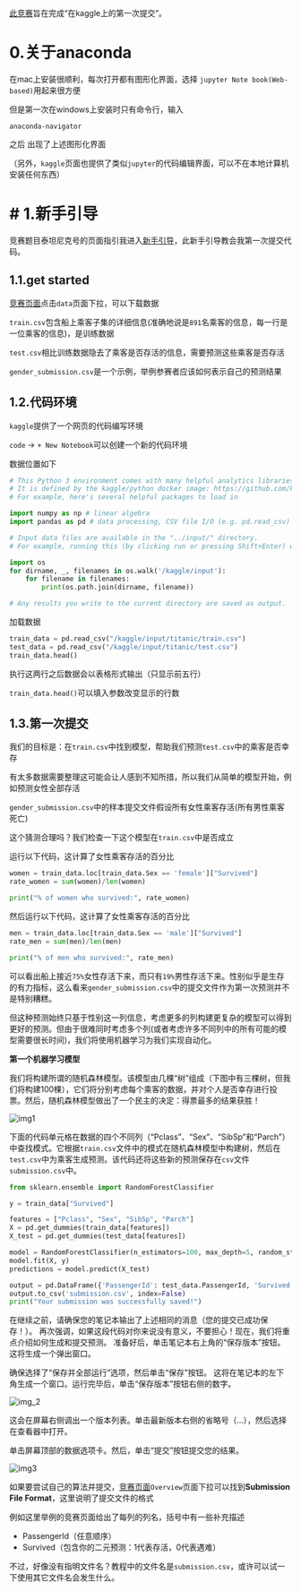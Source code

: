 [此竞赛](https://www.kaggle.com/competitions/titanic)旨在完成“在kaggle上的第一次提交”。

# 0.关于anaconda

在mac上安装很顺利，每次打开都有图形化界面，选择 `jupyter Note book(Web-based)`用起来很方便

但是第一次在windows上安装时只有命令行，输入

```shell
anaconda-navigator
```

之后 出现了上述图形化界面

（另外，`kaggle`页面也提供了类似`jupyter`的代码编辑界面，可以不在本地计算机安装任何东西）

# # 1.新手引导

竞赛题目泰坦尼克号的页面指引我进入[新手引导](https://www.kaggle.com/code/alexisbcook/titanic-tutorial)，此新手引导教会我第一次提交代码。

## 1.1.get started

[竞赛页面](https://www.kaggle.com/c/titanic)点击`data`页面下拉，可以下载数据

`train.csv`包含船上乘客子集的详细信息(准确地说是`891`名乘客的信息，每一行是一位乘客的信息)，是训练数据

`test.csv`相比训练数据隐去了乘客是否存活的信息，需要预测这些乘客是否存活

`gender_submission.csv`是一个示例，举例参赛者应该如何表示自己的预测结果

## 1.2.代码环境

`kaggle`提供了一个网页的代码编写环境  

`code` -> `+ New Notebook`可以创建一个新的代码环境  

数据位置如下

```python
# This Python 3 environment comes with many helpful analytics libraries installed
# It is defined by the kaggle/python docker image: https://github.com/kaggle/docker-python
# For example, here's several helpful packages to load in 

import numpy as np # linear algebra
import pandas as pd # data processing, CSV file I/O (e.g. pd.read_csv)

# Input data files are available in the "../input/" directory.
# For example, running this (by clicking run or pressing Shift+Enter) will list all files under the input directory

import os
for dirname, _, filenames in os.walk('/kaggle/input'):
    for filename in filenames:
        print(os.path.join(dirname, filename))

# Any results you write to the current directory are saved as output.
```

加载数据

```python
train_data = pd.read_csv("/kaggle/input/titanic/train.csv")
test_data = pd.read_csv("/kaggle/input/titanic/test.csv")
train_data.head()
```

执行这两行之后数据会以表格形式输出（只显示前五行）

`train_data.head()`可以填入参数改变显示的行数

## 1.3.第一次提交

我们的目标是：在`train.csv`中找到模型，帮助我们预测`test.csv`中的乘客是否幸存

有太多数据需要整理这可能会让人感到不知所措，所以我们从简单的模型开始，例如预测女性全部存活

`gender_submission.csv`中的样本提交文件假设所有女性乘客存活(所有男性乘客死亡)

这个猜测合理吗？我们检查一下这个模型在`train.csv`中是否成立

运行以下代码，这计算了女性乘客存活的百分比

```python
women = train_data.loc[train_data.Sex == 'female']["Survived"]
rate_women = sum(women)/len(women)

print("% of women who survived:", rate_women)
```

然后运行以下代码，这计算了女性乘客存活的百分比

```python
men = train_data.loc[train_data.Sex == 'male']["Survived"]
rate_men = sum(men)/len(men)

print("% of men who survived:", rate_men)
```

可以看出船上接近`75%`女性存活下来，而只有`19%`男性存活下来。性别似乎是生存的有力指标，这么看来`gender_submission.csv`中的提交文件作为第一次预测并不是特别糟糕。

但这种预测始终只基于性别这一列信息，考虑更多的列构建更复杂的模型可以得到更好的预测。但由于很难同时考虑多个列(或者考虑许多不同列中的所有可能的模型需要很长时间)，我们将使用机器学习为我们实现自动化。

**第一个机器学习模型**

我们将构建所谓的随机森林模型。该模型由几棵“树”组成（下图中有三棵树，但我们将构建100棵），它们将分别考虑每个乘客的数据，并对个人是否幸存进行投票。然后，随机森林模型做出了一个民主的决定：得票最多的结果获胜！

![img1](C:\Users\10702\Desktop\github_repo\algorithm\Machine-Learning\实战练习\img\img1.png)

下面的代码单元格在数据的四个不同列（“Pclass”、“Sex”、“SibSp”和“Parch”）中查找模式。它根据`train.csv`文件中的模式在随机森林模型中构建树，然后在`test.csv`中为乘客生成预测。该代码还将这些新的预测保存在`csv`文件`submission.csv`中。

```python
from sklearn.ensemble import RandomForestClassifier

y = train_data["Survived"]

features = ["Pclass", "Sex", "SibSp", "Parch"]
X = pd.get_dummies(train_data[features])
X_test = pd.get_dummies(test_data[features])

model = RandomForestClassifier(n_estimators=100, max_depth=5, random_state=1)
model.fit(X, y)
predictions = model.predict(X_test)

output = pd.DataFrame({'PassengerId': test_data.PassengerId, 'Survived': predictions})
output.to_csv('submission.csv', index=False)
print("Your submission was successfully saved!")
```

在继续之前，请确保您的笔记本输出了上述相同的消息（您的提交已成功保存！）。
再次强调，如果这段代码对你来说没有意义，不要担心！现在，我们将重点介绍如何生成和提交预测。
准备好后，单击笔记本右上角的“保存版本”按钮。这将生成一个弹出窗口。



确保选择了“保存并全部运行”选项，然后单击“保存”按钮。
这将在笔记本的左下角生成一个窗口。运行完毕后，单击“保存版本”按钮右侧的数字。

![img_2](C:\Users\10702\Desktop\github_repo\algorithm\Machine-Learning\实战练习\img\img2.png)

这会在屏幕右侧调出一个版本列表。单击最新版本右侧的省略号（…），然后选择在查看器中打开。

单击屏幕顶部的数据选项卡。然后，单击“提交”按钮提交您的结果。

![img3](C:\Users\10702\Desktop\github_repo\algorithm\Machine-Learning\实战练习\img\img3.png)

如果要尝试自己的算法并提交，[竞赛页面](https://www.kaggle.com/c/titanic)`Overview`页面下拉可以找到**Submission File Format**，这里说明了提交文件的格式  

例如这里举例的竞赛页面给出了每列的列名，括号中有一些补充描述

+ PassengerId（任意顺序）
+ Survived（包含你的二元预测：1代表存活，0代表遇难）

不过，好像没有指明文件名？教程中的文件名是`submission.csv`，或许可以试一下使用其它文件名会发生什么。

